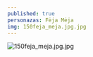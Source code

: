 ```yaml
---
published: true
personazas: Fėja Mėja
img: 150feja_meja.jpg.jpg
---
```

![150feja_meja.jpg.jpg]({{site.baseurl}}/img/personazai/150feja_meja.jpg.jpg)

